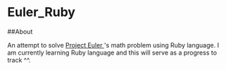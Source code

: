 Euler_Ruby
==========

##About

An attempt to solve <a href="http://projecteuler.net"> Project Euler </a> 's math problem using Ruby language.
I am currently learning Ruby language and this will serve as a progress to track ^^.

